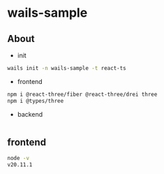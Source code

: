 # wails-sample

## About

- init
```bash
wails init -n wails-sample -t react-ts
```

- frontend
```bash
npm i @react-three/fiber @react-three/drei three
npm i @types/three
```
- backend
```bash

```

## frontend

```bash
node -v
v20.11.1
```
